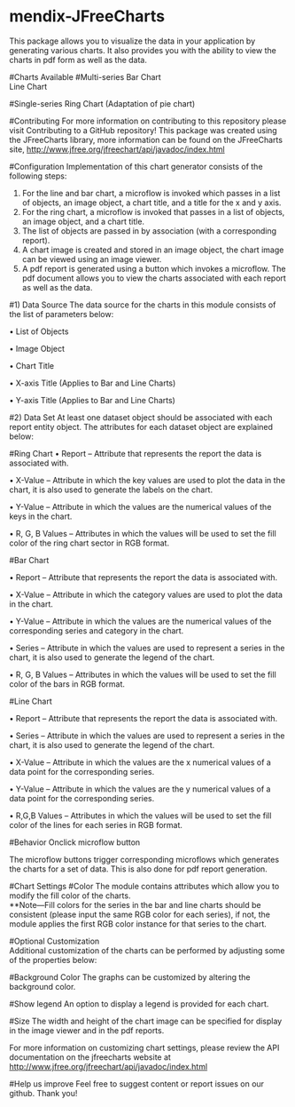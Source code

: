 # mendix-JFreeCharts
This package allows you to visualize the data in your application by generating various charts.  It also provides you with the ability to view the charts in pdf form as well as the data.  

#Charts Available
#Multi-series
Bar Chart	
Line Chart

#Single-series
Ring Chart (Adaptation of pie chart)
	

#Contributing
For more information on contributing to this repository please visit Contributing to a GitHub repository!  This package was created using the JFreeCharts library, more information can be found on the JFreeCharts site, http://www.jfree.org/jfreechart/api/javadoc/index.html 

#Configuration
Implementation of this chart generator consists of the following steps:

1.	For the line and bar chart, a microflow is invoked which passes in a list of objects, an image object, a chart title, and a title for the x and y axis. 
2.	For the ring chart, a microflow is invoked that passes in a list of objects, an image object, and a chart title.  
3.	The list of objects are passed in by association (with a corresponding report).  
4.	A chart image is created and stored in an image object, the chart image can be viewed using an image viewer.  
5.	A pdf report is generated using a button which invokes a microflow.  The pdf document allows you to view the charts associated with each report as well as the data.

#1)	Data Source
The data source for the charts in this module consists of the list of parameters below:

•	List of Objects

•	Image Object

•	Chart Title

•	X-axis Title (Applies to Bar and Line Charts)

•	Y-axis Title (Applies to Bar and Line Charts)

#2)	Data Set
At least one dataset object should be associated with each report entity object.  The attributes for each dataset object are explained below: 

#Ring Chart
•	Report – Attribute that represents the report the data is associated with.

•	X-Value – Attribute in which the key values are used to plot the data in the chart, it is also used to generate the labels on the chart.

•	Y-Value – Attribute in which the values are the numerical values of the keys in the chart.

•	R, G, B Values – Attributes in which the values will be used to set the fill color of the ring chart sector in RGB format.

#Bar Chart

•	Report – Attribute that represents the report the data is associated with.

•	X-Value – Attribute in which the category values are used to plot the data in the chart.

•	Y-Value – Attribute in which the values are the numerical values of the corresponding series and category in the chart.

•	Series – Attribute in which the values are used to represent a series in the chart, it is also used to generate the legend of the chart.

•	R, G, B Values – Attributes in which the values will be used to set the fill color of the bars in RGB format.

#Line Chart

•	Report – Attribute that represents the report the data is associated with.

•	Series – Attribute in which the values are used to represent a series in the chart, it is also used to generate the legend of the chart.

•	X-Value – Attribute in which the values are the x numerical values of a data point for the corresponding series.  

•	Y-Value – Attribute in which the values are the y numerical values of a data point for the corresponding series.  

•	R,G,B Values – Attributes in which the values will be used to set the fill color of the lines for each series in RGB format.

#Behavior
Onclick microflow button

The microflow buttons trigger corresponding microflows which generates the charts for a set of data.  This is also done for pdf report generation. 

#Chart Settings
#Color
The module contains attributes which allow you to modify the fill color of the charts.  
**Note—Fill colors for the series in the bar and line charts should be consistent (please input the same RGB color for each series), if not, the module applies the first RGB color instance for that series to the chart.  

#Optional Customization  
Additional customization of the charts can be performed by adjusting some of the properties below:

#Background Color
The graphs can be customized by altering the background color.

#Show legend 
An option to display a legend is provided for each chart.  

#Size
The width and height of the chart image can be specified for display in the image viewer and in the pdf reports.    

For more information on customizing chart settings, please review the API documentation on the jfreecharts website at http://www.jfree.org/jfreechart/api/javadoc/index.html

#Help us improve
Feel free to suggest content or report issues on our github.  Thank you!



